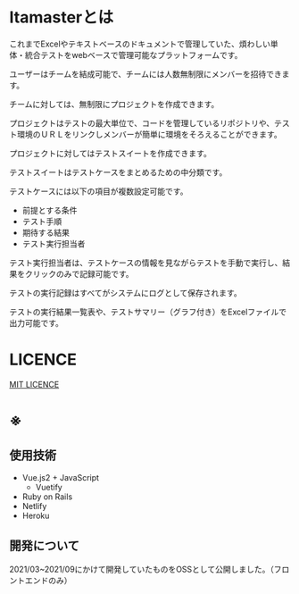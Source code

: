 # Itamasterとは

これまでExcelやテキストベースのドキュメントで管理していた、煩わしい単体・統合テストをwebベースで管理可能なプラットフォームです。

ユーザーはチームを結成可能で、チームには人数無制限にメンバーを招待できます。

チームに対しては、無制限にプロジェクトを作成できます。

プロジェクトはテストの最大単位で、コードを管理しているリポジトリや、テスト環境のＵＲＬをリンクしメンバーが簡単に環境をそろえることができます。

プロジェクトに対してはテストスイートを作成できます。

テストスイートはテストケースをまとめるための中分類です。

テストケースには以下の項目が複数設定可能です。
- 前提とする条件
- テスト手順
- 期待する結果
- テスト実行担当者

テスト実行担当者は、テストケースの情報を見ながらテストを手動で実行し、結果をクリックのみで記録可能です。

テストの実行記録はすべてがシステムにログとして保存されます。

テストの実行結果一覧表や、テストサマリー（グラフ付き）をExcelファイルで出力可能です。

# LICENCE

[MIT LICENCE](https://github.com/FAL-coffee/itamaster-front/blob/main/LICENSE)

# ※

## 使用技術
- Vue.js2 + JavaScript
  - Vuetify 
- Ruby on Rails
- Netlify
- Heroku

## 開発について
2021/03~2021/09にかけて開発していたものをOSSとして公開しました。（フロントエンドのみ）
